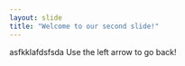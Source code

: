 ```yaml
---
layout: slide
title: "Welcome to our second slide!"
---
```

asfkklafdsfsda
Use the left arrow to go back!
